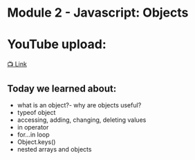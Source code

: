 # Module 2 - Javascript: Objects

# YouTube upload:
[📺 Link](https://www.youtube.com/watch?v=lwh0neU2BT0)


## Today we learned about:
- what is an object?- why are objects useful?
- typeof object
- accessing, adding, changing, deleting values
- in operator
- for…in loop
- Object.keys()
- nested arrays and objects

